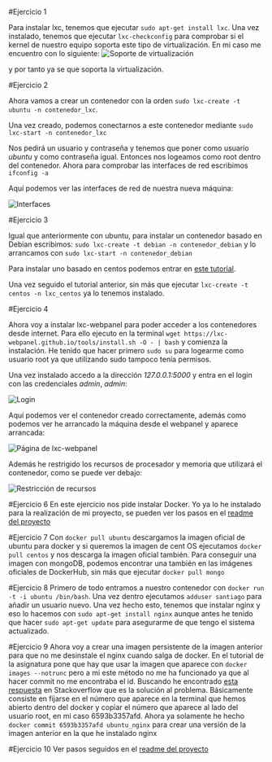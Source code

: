 #Ejercicio 1

Para instalar lxc, tenemos que ejecutar `sudo apt-get install lxc`. Una vez instalado, tenemos que ejecutar `lxc-checkconfig` para comprobar si el kernel de nuestro equipo soporta este tipo de virtualización. En mi caso me encuentro con lo siguiente:
![Soporte de virtualización](http://i864.photobucket.com/albums/ab201/Santiago_de_Diego/Captura%20de%20pantalla%20de%202015-11-20%20105352_zps8kded4gf.png)

y por tanto ya se que soporta la virtualización.

#Ejercicio 2

Ahora vamos a crear un contenedor con la orden `sudo lxc-create -t ubuntu -n contenedor_lxc`.

Una vez creado, podemos conectarnos a este contenedor mediante `sudo lxc-start -n contenedor_lxc`

Nos pedirá un usuario y contraseña y tenemos que poner como usuario *ubuntu* y como contraseña igual. Entonces nos logeamos como root dentro del contenedor. Ahora para comprobar las interfaces de red escribimos `ifconfig -a`

Aquí podemos ver las interfaces de red de nuestra nueva máquina:

![Interfaces](http://i864.photobucket.com/albums/ab201/Santiago_de_Diego/Captura%20de%20pantalla%20de%202015-11-20%20121549_zpsemfqx1zc.png)

#Ejercicio 3

Igual que anteriormente con ubuntu, para instalar un contenedor basado en Debian escribimos: `sudo lxc-create -t debian -n contenedor_debian` y lo arrancamos con `sudo lxc-start -n contenedor_debian`

Para instalar uno basado en centos podemos entrar en [este tutorial](http://www.bonusbits.com/wiki/HowTo:Setup_CentOS_LXC_Container_on_Ubuntu).

Una vez seguido el tutorial anterior, sin más que ejecutar `lxc-create -t centos -n lxc_centos` ya lo tenemos instalado.


#Ejercicio 4

Ahora voy a instalar lxc-webpanel para poder acceder a los contenedores desde internet. Para ello ejecuto en la terminal `wget https://lxc-webpanel.github.io/tools/install.sh -O - | bash` y comienza la instalación. He tenido que hacer primero `sudo su` para logearme como usuario root ya que utilizando sudo tampoco tenía permisos.

Una vez instalado accedo a la dirección *127.0.0.1:5000* y entra en el login con las credenciales *admin*, *admin*:

![Login](http://i864.photobucket.com/albums/ab201/Santiago_de_Diego/panel_login_zpshmujasiy.png)

Aquí podemos ver el contenedor creado correctamente, además como podemos ver he arrancado la máquina desde el webpanel y aparece arrancada:

![Página de lxc-webpanel](http://i864.photobucket.com/albums/ab201/Santiago_de_Diego/webpanel_zpszwg3ak6b.png)

Además he restrigido los recursos de procesador y memoria que utilizará el contenedor, como se puede ver debajo:

![Restricción de recursos](http://i864.photobucket.com/albums/ab201/Santiago_de_Diego/restriccion_zps0vqiowda.png)

#Ejercicio 6
En este ejercicio nos pide instalar Docker. Yo ya lo he instalado para la realización de mi proyecto, se pueden ver los pasos en el [readme del proyecto](https://github.com/santidediego/Landscapes/blob/master/README.md)

#Ejercicio 7
Con `docker pull ubuntu` descargamos la imagen oficial de ubuntu para docker y si queremos la imagen de cent OS ejecutamos `docker pull centos` y nos descarga la imagen oficial también. Para conseguir una imagen con mongoDB, podemos encontrar una también en las imágenes oficiales de DockerHub, sin más que ejecutar `docker pull mongo`

#Ejercicio 8
Primero de todo entramos a nuestro contenedor con `docker run -t -i ubuntu /bin/bash`. Una vez dentro  ejecutamos `adduser santiago` para añadir un usuario nuevo. Una vez hecho esto, tenemos que instalar nginx y eso lo hacemos con `sudo apt-get install nginx` aunque antes he tenido que hacer `sudo apt-get update` para asegurarme de que tengo el sistema actualizado.

#Ejercicio 9
Ahora voy a crear una imagen persistente de la imagen anterior para que no me desinstale el nginx cuando salga de docker. En el tutorial de la asignatura pone que hay que usar la imagen que aparece con `docker images --notrunc` pero a mi este método no me ha funcionado ya que al hacer commit no me encontraba el id. Buscando he encontrado [esta respuesta](http://stackoverflow.com/questions/30541703/docker-commit-fails-with-no-such-id) en Stackoverflow que es la  solución al problema. Básicamente consiste en fijarse en el número que aparece en la terminal que hemos abierto dentro del docker y copiar el número que aparece al lado del usuario root, en mi caso 6593b3357afd. Ahora ya solamente he hecho `docker commit 6593b3357afd ubuntu_nginx` para crear una versión de la imagen anterior en la que he instalado nginx

#Ejercicio 10
Ver pasos seguidos en el [readme del proyecto](https://github.com/santidediego/Landscapes/blob/master/README.md)